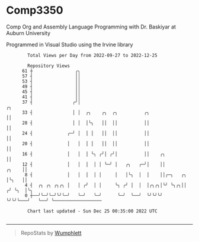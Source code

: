# Comp3350
Comp Org and Assembly Language Programming with Dr. Baskiyar at Auburn University

Programmed in Visual Studio using the Irvine library

```
        Total Views per Day from 2022-09-27 to 2022-12-25

        Repository Views
      61 ┼                ╭╮
      57 ┤                ││
      53 ┤                ││
      49 ┤                ││
      45 ┤                ││
      41 ┤                ││
      37 ┤               ╭╯│                                                  ╭╮
      33 ┤               │ │  ╭╮    ╭╮  ╭╮          ╭╮                        ││
      28 ┤               │ │  │╰╮   ││  ││          ││                        ││
      24 ┤             ╭─╯ │  │ │   ││  ││          ││                        ││
      20 ┤             │   │  │ │   ││  ││          ││                        ││
      16 ┤             │   │  │ ╰╮ ╭╯│ ╭╯│          ││    ╭╮                  ││
      12 ┤             │   │  │  │ │ ╰─╯ │   ╭╮   ╭─╯│    ││            ╭╮    ││
       8 ┤             │   │  │  │ │     │   │╰╮  │  │    ││╭─╮   ╭╮    │╰╮   ││
       4 ┤  ╭╮ ╭╮ ╭╮╭╮ │   │ ╭╯  │ │     ╰╮ ╭╯ │  │  │╭╮╭╮│╰╯ ╰╮╭╮││   ╭╯ ╰╮  │╰╮
       0 ┼──╯╰─╯╰─╯╰╯╰─╯   ╰─╯   ╰─╯      ╰─╯  ╰──╯  ╰╯╰╯╰╯    ╰╯╰╯╰───╯   ╰──╯ ╰──────────────────

        Chart last updated - Sun Dec 25 00:35:00 2022 UTC
        
```

---

> RepoStats by [Wumphlett](https://github.com/Wumphlett)
